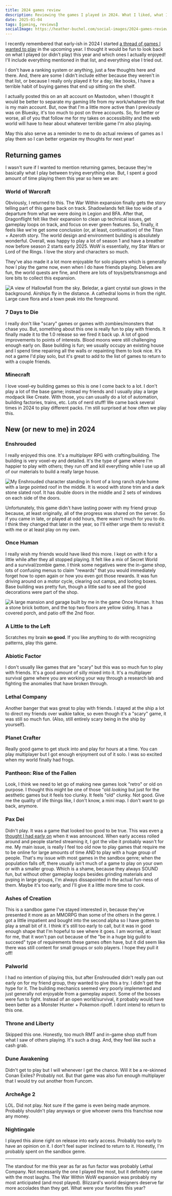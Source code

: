 ```yaml
---
title: 2024 games review
description: Reviewing the games I played in 2024. What I liked, what I didn't like. The good and the bad.
date: 2025-01-04
tags: [gaming, reviews]
socialImage: https://heather-buchel.com/social-images/2024-games-review.png
---
```


I recently remembered that early-ish in 2024 I started [a thread of games I wanted to play](https://mstdn.games/@hebby/111739040901593020) in the upcoming year. I thought it would be fun to look back on what I played (or didn't play) this year and which ones I actually enjoyed! I'll include everything mentioned in that list, and everything else I tried out.

I don't have a ranking system or anything, just a few thoughts here and there. And, there are some I didn't include either because they weren't in that list, or because I really only played it for a day; like books, I have a terrible habit of buying games that end up sitting on the shelf.

<aside class="aside">
I actually posted this on an alt account on Mastodon, when I thought it would be better to separate my gaming life from my work/whatever life that is my main account. But, now that I'm a little more active than I previously was on Bluesky, it's too much to post on three accounts. So, for better or worse, all of you that follow me for my takes on accessibility and the web world will have to hear about whatever terrible game I'm also playing.
</aside>

May this also serve as a reminder to me to do actual reviews of games as I play them so I can better organize my thoughts for next year!

## Returning games

I wasn't sure if I wanted to mention returning games, because they're basically what I play between trying everything else. But, I spent a good amount of time playing them this year so here we are:

### World of Warcraft

Obviously, I returned to this. The War Within expansion finally gets the story telling part of this game back on track. Shadowlands felt like too wide of a departure from what we were doing in Legion and BFA. After that, Dragonflight felt like their expansion to clean up technical issues, get gameplay loops on track, and focus on ever green features. So, finally, it feels like we're get some conclusion (or, at least, continuation) of the Titan + Azeroth story. The world design and environment building is absolutely wonderful. Overall, was happy to play a lot of season 1 and have a breather now before season 2 starts early 2025. WoW is essentially, my Star Wars or Lord of the Rings. I love the story and characters so much.

They've also made it a lot more enjoyable for solo players which is generally how I play the game now, even when I do have friends playing. Delves are fun, the world quests are fine, and there are lots of toys/pets/transmogs and lore bits to collect this expansion.

<img src="/img/beledar.png" alt="A view of Hallowfall from the sky. Beledar, a giant crystal sun glows in the background. Airships fly in the distance. A cathedral looms in from the right. Large cave flora and a town peak into the foreground." />


### 7 Days to Die

I really don't like "scary" games or games with zombies/monsters that chase you. But, something about this one is really fun to play with friends. It finally made it to the 1.0 release so we fired it back up. A lot of good improvements to points of interests. Blood moons were still challenging enough early on. Base building is fun; we usually occupy an existing house and I spend time repairing all the walls or repainting them to look nice. It's not a game I'd play solo, but it's great to add to the list of games to return to with a couple friends.

### Minecraft

I love voxel-ey building games so this is one I come back to a lot. I don't play a lot of the base game; instead my friends and I usually play a large modpack like Create. With those, you can usually do a lot of automation, building factories, trains, etc. Lots of nerd stuff! We came back several times in 2024 to play different packs. I'm still surprised at how often we play this.

## New (or new to me) in 2024

### Enshrouded

I really enjoyed this one. It's a multiplayer RPG with crafting/building. The building is very voxel-ey and detailed. It's the type of game where I'm happier to play with others; they run off and kill everything while I use up all of our materials to build a really large house.

<img src="/img/enshrouded-home.png" alt="My Enshrouded character standing in front of a long ranch style home with a large pointed roof in the middle. It is wood with stone trim and a dark stone slated roof. It has double doors in the middle and 2 sets of windows on each side of the doors." />

Unfortunately, this game didn't have lasting power with my friend group because, at least originally, all of the progress was shared on the server. So if you came in late, or played at odd hours, there wasn't much for you to do. I think they changed that later in the year, so I'll either urge them to revisit it with me or at least play on my own.

### Once Human

I really wish my friends would have liked this more. I kept on with it for a little while after they all stopped playing. It felt like a mix of Secret World and a survival/zombie game. I think some negatives were the in-game shop, lots of confusing menus to claim "rewards" that you would immediately forget how to open again or how you even got those rewards. It was fun driving around on a motor cycle, clearing out camps, and looting boxes. Base building was pretty fun, though a little sad to see all the good decorations were part of the shop.

<img src="/img/once-human.png" alt="A large mansion and garage built by me in the game Once Human. It has a stone brick bottom, and the top two floors are yellow siding. It has a covered porch, and patio off the 2nd floor." />

### A Little to the Left

Scratches my brain **so good**. If you like anything to do with recognizing patterns, play this game.

### Abiotic Factor

I don't usually like games that are "scary" but this was so much fun to play with friends. It's a good amount of silly mixed into it. It's a multiplayer survival game where you are working your way through a research lab and fighting the anomalies that have broken through.

### Lethal Company

Another banger that was great to play with friends. I stayed at the ship a lot to direct my friends over walkie talkie, so even though it's a "scary" game, it was still so much fun. (Also, still entirely scary being in the ship by yourself).

### Planet Crafter

Really good game to get stuck into and play for hours at a time. You can play multiplayer but I got enough enjoyment out of it solo. I was so excited when my world finally had frogs.

### Pantheon: Rise of the Fallen

Look, I think we need to let go of making new games look "retro" or old on purpose. I thought this might be one of those "old _looking_ but just for the aesthetic games but it feels too clunky. It feels "old" clunky. Not good. Give me the quality of life things like, I don't know, a mini map. I don't want to go back, anymore.

### Pax Dei

Didn't play. It was a game that looked too good to be true. This was even [a thought I had early on](https://mstdn.games/@hebby/111739154263350420) when it was announced. When early access rolled around and people started streaming it, I got the vibe it probably wasn't for me. My main issue, is really I feel too old now to play games that require me to be online for large amounts of time AND to play with a huge group of people. That's my issue with most games in the sandbox genre; when the population falls off, there usually isn't much of a game to play on your own or with a smaller group. Which is a shame, because they always SOUND fun, but without other gameplay loops besides grinding materials and pvping in large groups, I'm always dissapointed in the actual fun-ness of them. Maybe it's too early, and I'll give it a little more time to cook.

### Ashes of Creation

This is a sandbox game I've stayed interested in, because they've presented it more as an MMORPG than some of the others in the genre. I got a little impatient and bought into the second alpha so I have gotten to play a small bit of it. I think it's still too early to call, but it was in good enough shape that I'm hopeful to see where it goes. I am worried, at least for me, that it won't pan out because of the "be in a huge big guild to succeed" type of requirements these games often have, but it did seem like there was still content for small groups or solo players. I hope they pull it off!

### Palworld

I had no intention of playing this, but after Enshrouded didn't really pan out early on for my friend group, they wanted to give this a try. I didn't get the hype for it. The building mechanics seemed very poorly implemented and just generally not enjoyable from a gameplay aspect. Some of the bosses were fun to fight. Instead of an open world/survival, it probably would have been better as a Monster Hunter + Pokemon ripoff. I dont intend to return to this one.

### Throne and Liberty

Skipped this one. Honestly, too much RMT and in-game shop stuff from what I saw of others playing. It's such a drag. And, they feel like such a cash grab.

### Dune Awakening

Didn't get to play but I will whenever I get the chance. Will it be a re-skinned Conan Exiles? Probably not. But that game was also fun enough multiplayer that I would try out another from Funcom.

### ArcheAge 2

LOL. Did not play. Not sure if the game is even being made anymore. Probably shouldn't play anyways or give whoever owns this franchise now any money.

### Nightingale

I played this alone right on release into early access. Probably too early to have an opinion on it. I don't feel super inclined to return to it. Honestly, I'm probably spent on the sandbox genre.

<hr />

The standout for me this year as far as fun factor was probably Lethal Company. Not necessarily the one I played the most, but it definitely came with the most laughs. The War Within WoW expansion was probably my most anticipated (and most played). Blizzard's world designers deserve far more accolades than they get. What were your favorites this year?